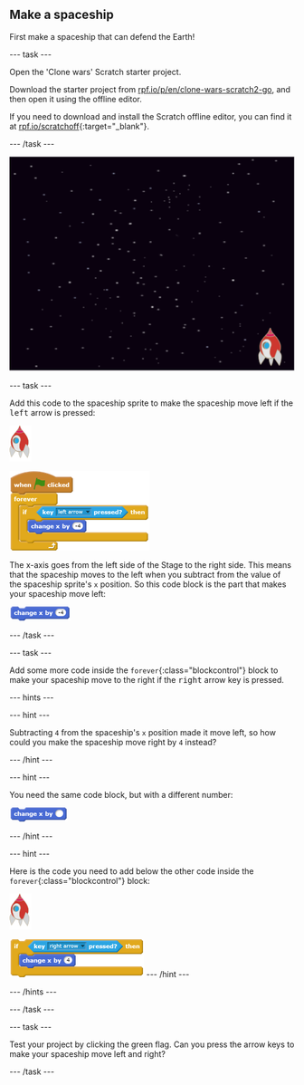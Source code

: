 ## Make a spaceship

First make a spaceship that can defend the Earth!

--- task ---

Open the 'Clone wars' Scratch starter project.

Download the starter project from [rpf.io/p/en/clone-wars-scratch2-go](http://rpf.io/p/en/clone-wars-scratch2-go), and then open it using the offline editor.

If you need to download and install the Scratch offline editor, you can find it at [rpf.io/scratchoff](https://rpf.io/scratchoff){:target="_blank"}.

--- /task ---

![starter project](images/starter-project.png)

--- task ---

Add this code to the spaceship sprite to make the spaceship move left if the <kbd>left</kbd> arrow is pressed:

![rocket sprite](images/rocket-sprite.png)

![blocks_1546523012_637916](images/blocks_1546523012_637916.png)

The x-axis goes from the left side of the Stage to the right side. This means that the spaceship moves to the left when you subtract from the value of the spaceship sprite's `x` position. So this code block is the part that makes your spaceship move left:

![blocks_1546523014_284308](images/blocks_1546523014_284308.png)

--- /task ---

--- task ---

Add some more code inside the `forever`{:class="blockcontrol"} block to make your spaceship move to the right if the <kbd>right</kbd> arrow key is pressed.

--- hints ---

--- hint ---

Subtracting `4` from the spaceship's `x` position made it move left, so how could you make the spaceship move right by `4` instead?

--- /hint ---

--- hint ---

You need the same code block, but with a different number:

![blocks_1546523015_8997195](images/blocks_1546523015_8997195.png)

--- /hint ---

--- hint ---

Here is the code you need to add below the other code inside the `forever`{:class="blockcontrol"} block:

![rocket sprite](images/rocket-sprite.png)

![blocks_1546523017_538266](images/blocks_1546523017_538266.png)
--- /hint ---

--- /hints ---

--- /task ---

--- task ---

Test your project by clicking the green flag. Can you press the arrow keys to make your spaceship move left and right?

--- /task ---


